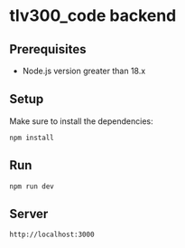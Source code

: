# tlv300_code backend

## Prerequisites

- Node.js version greater than 18.x

## Setup

Make sure to install the dependencies:

```
npm install
```

## Run

```
npm run dev
```

## Server

```
http://localhost:3000
```
